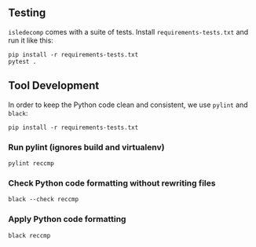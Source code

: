 
## Testing

`isledecomp` comes with a suite of tests. Install `requirements-tests.txt` and run it like this:

```
pip install -r requirements-tests.txt
pytest .
```

## Tool Development

In order to keep the Python code clean and consistent, we use `pylint` and `black`:

`pip install -r requirements-tests.txt`

### Run pylint (ignores build and virtualenv)

`pylint reccmp`

### Check Python code formatting without rewriting files

`black --check reccmp`

### Apply Python code formatting

`black reccmp`